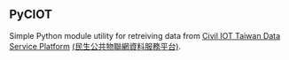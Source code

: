 ## PyCIOT

Simple Python module utility for retreiving data from [Civil IOT Taiwan Data Service Platform](https://ci.taiwan.gov.tw/dsp/en/index.aspx) [(民生公共物聯網資料服務平台)](https://ci.taiwan.gov.tw/dsp/en/index.aspx).
